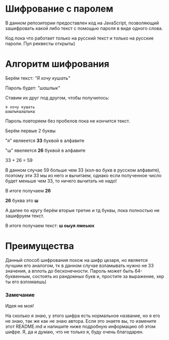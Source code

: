 # Шифрование с паролем

В данном репозитории предоставлен код на JavaScript, позволяющий зашифровать какой либо текст с помощью пароля в виде одного слова.

Код пока что работает только на русский текст и только на русские пароли. Пул реквесты открыты)

# Алгоритм шифрования

Берём текст: *"Я хочу кушать"*

Пароль будет: *"шашлык"*

Ставим их друг под другом, чтобы получилось:
```
я хочу кушать
шашлыкшашлыкш
```
Пароль повторяем без пробелов пока не кончится текст.

Берём первые 2 буквы

"я" являеется **33** буквой в алфавите

"ш" явеляется **26** буквой в алфавите

33 + 26 = 59

В данном случае 59 больше чем 33 (кол-во букв в русском алфавите), поэтому эти 33 мы из него и вычитаем, однако если полученное число будет меньше чем 33, то ничего вычитать не надо!

В итоге получаем **26**

**26** буква это **ш**

А далее по кругу берём вторые третие и тд буквы, пока полностью не зашифруем текст.

В итоге получаем текст: **ш оыуя лмеьюх**

# Преимущества

Данный способ шифрования похож на шифр цезаря, но является лучшим его аналогом, тк в данном случае взламывать нужно не 33 значения, а вплоть до бесконечности. Пароль может быть 64-буквенным, состоять из рандомных букв и, простите за выражение, хер ты его взломаешь)

### Замечание
Идея не моя!

На сколько я знаю, у этого шифра есть нормальное название, но я его не знаю, так же как не знаю автора. Если это знаете вы, то измените этот README.md и напишите ниже подробную информацию об этом шифре. Я, да и думаю, что не только я, буду очень благодарен.

